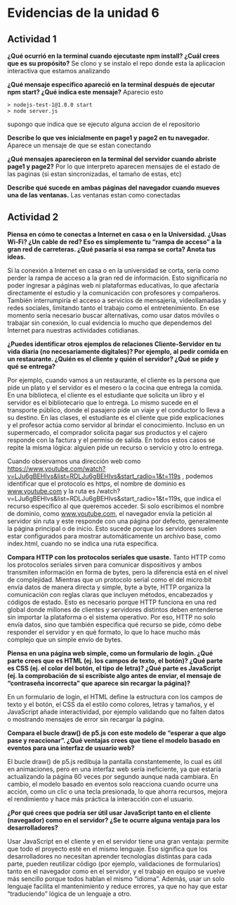 
# Evidencias de la unidad 6

## Actividad 1
**¿Qué ocurrió en la terminal cuando ejecutaste npm install? ¿Cuál crees que es su propósito?**
Se clono y se instalo el repo donde esta la aplicacion interactiva que estamos analizando 

**¿Qué mensaje específico apareció en la terminal después de ejecutar npm start? ¿Qué indica este mensaje?**
Aparecio esto 
```
> nodejs-test-1@1.0.0 start
> node server.js
```
supongo que indica que se ejecuto alguna accion de el repositorio 

**Describe lo que ves inicialmente en page1 y page2 en tu navegador.**
Aparece un mensaje de que se estan conectando 

**¿Qué mensajes aparecieron en la terminal del servidor cuando abriste page1 y page2?**
Por lo que interpreto aparecen mensajes de el estado de las paginas (si estan sincronizadas, el tamaño de estas, etc) 

**Describe qué sucede en ambas páginas del navegador cuando mueves una de las ventanas.**
Las ventanas estan como conectadas


## Actividad 2 

**Piensa en cómo te conectas a Internet en casa o en la Universidad. ¿Usas Wi-Fi? ¿Un cable de red? Eso es simplemente tu “rampa de acceso” a la gran red de carreteras. ¿Qué pasaría si esa rampa se corta? Anota tus ideas.**

Si la conexión a Internet en casa o en la universidad se corta, sería como perder la rampa de acceso a la gran red de información. Esto significaría no poder ingresar a páginas web ni plataformas educativas, lo que afectaría directamente el estudio y la comunicación con profesores y compañeros. También interrumpiría el acceso a servicios de mensajería, videollamadas y redes sociales, limitando tanto el trabajo como el entretenimiento. En ese momento sería necesario buscar alternativas, como usar datos móviles o trabajar sin conexión, lo cual evidencia lo mucho que dependemos del Internet para nuestras actividades cotidianas.

**¿Puedes identificar otros ejemplos de relaciones Cliente-Servidor en tu vida diaria (no necesariamente digitales)? Por ejemplo, al pedir comida en un restaurante. ¿Quién es el cliente y quién el servidor? ¿Qué se pide y qué se entrega?**

Por ejemplo, cuando vamos a un restaurante, el cliente es la persona que pide un plato y el servidor es el mesero o la cocina que entrega la comida. En una biblioteca, el cliente es el estudiante que solicita un libro y el servidor es el bibliotecario que lo entrega. Lo mismo sucede en el transporte público, donde el pasajero pide un viaje y el conductor lo lleva a su destino. En las clases, el estudiante es el cliente que pide explicaciones y el profesor actúa como servidor al brindar el conocimiento. Incluso en un supermercado, el comprador solicita pagar sus productos y el cajero responde con la factura y el permiso de salida. En todos estos casos se repite la misma lógica: alguien pide un recurso o servicio y otro lo entrega.

Cuando observamos una dirección web como https://www.youtube.com/watch?v=LJu6gBEHIvs&list=RDLJu6gBEHIvs&start_radio=1&t=119s
, podemos identificar que el protocolo es https, el nombre de dominio es www.youtube.com
 y la ruta es /watch?v=LJu6gBEHIvs&list=RDLJu6gBEHIvs&start_radio=1&t=119s, que indica el recurso específico al que queremos acceder. Si solo escribimos el nombre de dominio, como www.youtube.com, el navegador envía la petición al servidor sin ruta y este responde con una página por defecto, generalmente la página principal o de inicio. Esto sucede porque los servidores suelen estar configurados para mostrar automáticamente un archivo base, como index.html, cuando no se indica una ruta específica.

 **Compara HTTP con los protocolos seriales que usaste.**
Tanto HTTP como los protocolos seriales sirven para comunicar dispositivos y ambos transmiten información en forma de bytes, pero la diferencia está en el nivel de complejidad. Mientras que un protocolo serial como el del micro:bit envía datos de manera directa y simple, byte a byte, HTTP organiza la comunicación con reglas claras que incluyen métodos, encabezados y códigos de estado. Esto es necesario porque HTTP funciona en una red global donde millones de clientes y servidores distintos deben entenderse sin importar la plataforma o el sistema operativo. Por eso, HTTP no solo envía datos, sino que también especifica qué recurso se pide, cómo debe responder el servidor y en qué formato, lo que lo hace mucho más complejo que un simple envío de bytes.

**Piensa en una página web simple, como un formulario de login.
¿Qué parte crees que es HTML (ej. los campos de texto, el botón)?
¿Qué parte es CSS (ej. el color del botón, el tipo de letra)?
¿Qué parte es JavaScript (ej. la comprobación de si escribiste algo antes de enviar, el mensaje de “contraseña incorrecta” que aparece sin recargar la página)?**

En un formulario de login, el HTML define la estructura con los campos de texto y el botón, el CSS da el estilo como colores, letras y tamaños, y el JavaScript añade interactividad, por ejemplo validando que no falten datos o mostrando mensajes de error sin recargar la página.

**Compara el bucle draw() de p5.js con este modelo de “esperar a que algo pase y reaccionar”.
¿Qué ventajas crees que tiene el modelo basado en eventos para una interfaz de usuario web?**

El bucle draw() de p5.js redibuja la pantalla constantemente, lo cual es útil en animaciones, pero en una interfaz web sería ineficiente, ya que estaría actualizando la página 60 veces por segundo aunque nada cambiara. En cambio, el modelo basado en eventos solo reacciona cuando ocurre una acción, como un clic o una tecla presionada, lo que ahorra recursos, mejora el rendimiento y hace más práctica la interacción con el usuario.

**¿Por qué crees que podría ser útil usar JavaScript tanto en el cliente (navegador) como en el servidor? ¿Se te ocurre alguna ventaja para los desarrolladores?**

Usar JavaScript en el cliente y en el servidor tiene una gran ventaja: permite que todo el proyecto esté en el mismo lenguaje. Eso significa que los desarrolladores no necesitan aprender tecnologías distintas para cada parte, pueden reutilizar código (por ejemplo, validaciones de formularios) tanto en el navegador como en el servidor, y el trabajo en equipo se vuelve más sencillo porque todos hablan el mismo “idioma”. Además, usar un solo lenguaje facilita el mantenimiento y reduce errores, ya que no hay que estar “traduciendo” lógica de un lenguaje a otro.



